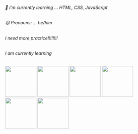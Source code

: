 ###### 🌱 I’m currently learning ... HTML, CSS, JavaScript
###### 😄 Pronouns: ... he/him
###### I need more practice!!!!!!!!
###### I am currently learning

<img src="https://github.com/masashi381/masashi381/assets/121969638/ef4dcc5f-e21c-4d1d-9f39-3255f5b3453b" width="100px" height="100px">
<img src="https://github.com/masashi381/masashi381/assets/121969638/ef7f1a70-f095-480c-a630-52bfdff38a69" width="100px" height="100px">
<img src="https://github.com/masashi381/masashi381/assets/121969638/2cbccdbc-8fed-4fd0-a303-7bfc9e38f583" width="100px" height="100px">
<img src="https://github.com/masashi381/masashi381/assets/121969638/fa07e111-6ae8-44b5-933d-c54064b9fb00" width="100px" height="100px">
<img src="https://github.com/masashi381/masashi381/assets/121969638/0d8dde6d-00b8-4e28-9c60-55493b27e747" width="100px" height="100px">
<img src="https://github.com/masashi381/masashi381/assets/121969638/600edec8-e082-4e47-a820-435af427e5a4" width="100px" height="100px">










<!--
**masashi381/masashi381** is a ✨ _special_ ✨ repository because its `README.md` (this file) appears on your GitHub profile.

Here are some ideas to get you started:

- 🔭 I'm currently working on ...
- 🌱 I’m currently learning ... 
- I'm looking to collaborate on ...
- 🤔 I'm looking for help with ...
- Ask me about ...
- 📫 How to reach me: ...
- 😄 Pronouns: ... 
- Fun fact: ...
-->
